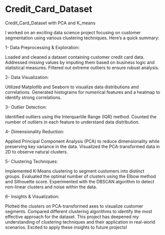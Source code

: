 # Credit_Card_Dataset
Credit_Card_Dataset with PCA and K_means

I worked on an exciting data science project focusing on customer segmentation using various clustering techniques. Here’s a quick summary:

1- Data Preprocessing & Exploration:

Loaded and cleaned a dataset containing customer credit card data.
Addressed missing values by imputing them based on business logic and statistical measures.
Filtered out extreme outliers to ensure robust analysis.

2- Data Visualization:

Utilized Matplotlib and Seaborn to visualize data distributions and correlations.
Generated histograms for numerical features and a heatmap to identify strong correlations.

3- Outlier Detection:

Identified outliers using the Interquartile Range (IQR) method.
Counted the number of outliers in each feature to understand data distribution.

4- Dimensionality Reduction:

Applied Principal Component Analysis (PCA) to reduce dimensionality while preserving key variance in the data.
Visualized the PCA-transformed data in 2D to observe natural clusters.

5- Clustering Techniques:

Implemented K-Means clustering to segment customers into distinct groups.
Evaluated the optimal number of clusters using the Elbow method and Silhouette score.
Experimented with the DBSCAN algorithm to detect non-linear clusters and noise within the data.

6- Insights & Visualization:

Plotted the clusters on PCA-transformed axes to visualize customer segments.
Compared different clustering algorithms to identify the most effective approach for the dataset.
This project has deepened my understanding of clustering techniques and their application in real-world scenarios. Excited to apply these insights to future projects!
